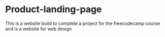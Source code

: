 # Product-landing-page
This is a website build to complete a project for the freecodecamp course and is a website for web design
